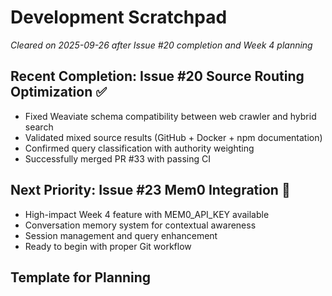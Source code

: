 # Development Scratchpad

*Cleared on 2025-09-26 after Issue #20 completion and Week 4 planning*

## Recent Completion: Issue #20 Source Routing Optimization ✅
- Fixed Weaviate schema compatibility between web crawler and hybrid search
- Validated mixed source results (GitHub + Docker + npm documentation)
- Confirmed query classification with authority weighting
- Successfully merged PR #33 with passing CI

## Next Priority: Issue #23 Mem0 Integration 🎯
- High-impact Week 4 feature with MEM0_API_KEY available
- Conversation memory system for contextual awareness
- Session management and query enhancement
- Ready to begin with proper Git workflow

## Template for Planning
<!--
## Planning for Issue #[ID]: [Title]
Date: [YYYY-MM-DD]

### Understanding
- What problem are we solving?
- Who are the users?
- What are the constraints?

### Approach
- Technical strategy
- Architecture decisions
- Algorithm choices

### Implementation Steps
1. Step with reasoning
2. Dependencies and order
3. Testing strategy

### Risks & Mitigations
- Risk: Mitigation

### Notes
- Important observations
- Questions to clarify
- Future improvements
-->